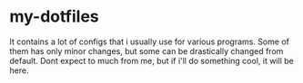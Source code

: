 # my-dotfiles
It contains a lot of configs that i usually use for various programs. Some of them has only minor changes, but some can be drastically changed from default. 
Dont expect to much from me, but if i'll do something cool, it will be here.
